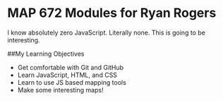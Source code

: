 # MAP 672 Modules for Ryan Rogers


I know absolutely zero JavaScript. Literally none. This is going to be interesting.


##My Learning Objectives

* Get comfortable with Git and GitHub
* Learn JavaScript, HTML, and CSS
* Learn to use JS based mapping tools
* Make some interesting maps!
